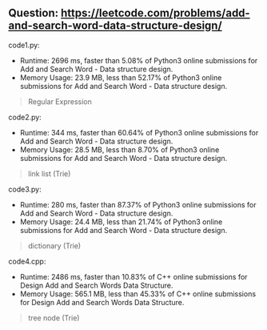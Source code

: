 ## Question: https://leetcode.com/problems/add-and-search-word-data-structure-design/

code1.py:
* Runtime: 2696 ms, faster than 5.08% of Python3 online submissions for Add and Search Word - Data structure design.
* Memory Usage: 23.9 MB, less than 52.17% of Python3 online submissions for Add and Search Word - Data structure design.
> Regular Expression

code2.py:
* Runtime: 344 ms, faster than 60.64% of Python3 online submissions for Add and Search Word - Data structure design.
* Memory Usage: 28.5 MB, less than 8.70% of Python3 online submissions for Add and Search Word - Data structure design.
> link list (Trie)

code3.py:
* Runtime: 280 ms, faster than 87.37% of Python3 online submissions for Add and Search Word - Data structure design.
* Memory Usage: 24.4 MB, less than 21.74% of Python3 online submissions for Add and Search Word - Data structure design.
> dictionary (Trie)

code4.cpp:
* Runtime: 2486 ms, faster than 10.83% of C++ online submissions for Design Add and Search Words Data Structure.
* Memory Usage: 565.1 MB, less than 45.33% of C++ online submissions for Design Add and Search Words Data Structure.
> tree node (Trie)
